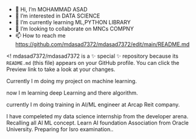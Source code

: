 - 👋 Hi, I’m MOHAMMAD ASAD
- 👀 I’m interested in DATA SCIENCE
- 🌱 I’m currently learning ML,PYTHON LIBRARY
- 💞️ I’m looking to collaborate on MNCs COMPNY
- 📫 How to reach me https://github.com/mdasad7372/mdasad7372/edit/main/README.md

<!
mdasad7372/mdasad7372 is a ✨ special ✨ repository because its `README.md` (this file) appears on your GitHub profile.
You can click the Preview link to take a look at your changes.

Currently I m doing my project on machine learning.

now I m learning deep Learning and there algorithm.

currently I m doing training in AI/ML engineer at Arcap Reit company.

I have compeleted my data science internship from the developer arena.
Recalling all AI ML concept.
Learn AI foundation Association from Oracle University.
Preparing for Isro examination..
